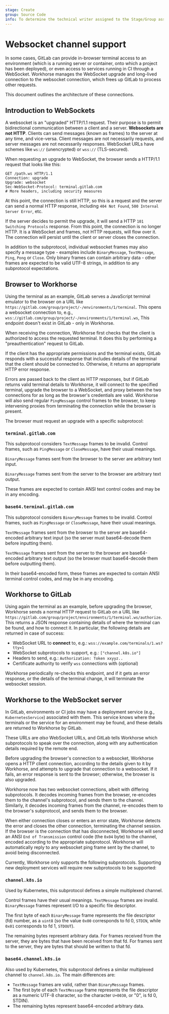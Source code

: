 ```yaml
---
stage: Create
group: Source Code
info: To determine the technical writer assigned to the Stage/Group associated with this page, see https://about.gitlab.com/handbook/engineering/ux/technical-writing/#assignments
---
```


# Websocket channel support

In some cases, GitLab can provide in-browser terminal access to an
environment (which is a running server or container, onto which a
project has been deployed), or even access to services running in CI
through a WebSocket. Workhorse manages the WebSocket upgrade and
long-lived connection to the websocket connection, which frees
up GitLab to process other requests.

This document outlines the architecture of these connections.

## Introduction to WebSockets

A websocket is an "upgraded" HTTP/1.1 request. Their purpose is to
permit bidirectional communication between a client and a server.
**Websockets are not HTTP**. Clients can send messages (known as
frames) to the server at any time, and vice-versa. Client messages
are not necessarily requests, and server messages are not necessarily
responses. WebSocket URLs have schemes like `ws://` (unencrypted) or
`wss://` (TLS-secured).

When requesting an upgrade to WebSocket, the browser sends a HTTP/1.1
request that looks like this:

```plaintext
GET /path.ws HTTP/1.1
Connection: upgrade
Upgrade: websocket
Sec-WebSocket-Protocol: terminal.gitlab.com
# More headers, including security measures
```

At this point, the connection is still HTTP, so this is a request and
the server can send a normal HTTP response, including `404 Not Found`,
`500 Internal Server Error`, etc.

If the server decides to permit the upgrade, it will send a HTTP
`101 Switching Protocols` response. From this point, the connection
is no longer HTTP. It is a WebSocket and frames, not HTTP requests,
will flow over it. The connection will persist until the client or
server closes the connection.

In addition to the subprotocol, individual websocket frames may
also specify a message type - examples include `BinaryMessage`,
`TextMessage`, `Ping`, `Pong` or `Close`. Only binary frames can
contain arbitrary data - other frames are expected to be valid
UTF-8 strings, in addition to any subprotocol expectations.

## Browser to Workhorse

Using the terminal as an example, GitLab serves a JavaScript terminal
emulator to the browser on a URL like
`https://gitlab.com/group/project/-/environments/1/terminal`.
This opens a websocket connection to, e.g.,
`wss://gitlab.com/group/project/-/environments/1/terminal.ws`,
This endpoint doesn't exist in GitLab - only in Workhorse.

When receiving the connection, Workhorse first checks that the
client is authorized to access the requested terminal. It does
this by performing a "preauthentication" request to GitLab.

If the client has the appropriate permissions and the terminal
exists, GitLab responds with a successful response that includes
details of the terminal that the client should be connected to.
Otherwise, it returns an appropriate HTTP error response.

Errors are passed back to the client as HTTP responses, but if
GitLab returns valid terminal details to Workhorse, it will
connect to the specified terminal, upgrade the browser to a
WebSocket, and proxy between the two connections for as long
as the browser's credentials are valid. Workhorse will also
send regular `PingMessage` control frames to the browser, to
keep intervening proxies from terminating the connection
while the browser is present.

The browser must request an upgrade with a specific subprotocol:

### `terminal.gitlab.com`

This subprotocol considers `TextMessage` frames to be invalid.
Control frames, such as `PingMessage` or `CloseMessage`, have
their usual meanings.

`BinaryMessage` frames sent from the browser to the server are
arbitrary text input.

`BinaryMessage` frames sent from the server to the browser are
arbitrary text output.

These frames are expected to contain ANSI text control codes
and may be in any encoding.

### `base64.terminal.gitlab.com`

This subprotocol considers `BinaryMessage` frames to be invalid.
Control frames, such as `PingMessage` or `CloseMessage`, have
their usual meanings.

`TextMessage` frames sent from the browser to the server are
base64-encoded arbitrary text input (so the server must
base64-decode them before inputting them).

`TextMessage` frames sent from the server to the browser are
base64-encoded arbitrary text output (so the browser must
base64-decode them before outputting them).

In their base64-encoded form, these frames are expected to
contain ANSI terminal control codes, and may be in any encoding.

## Workhorse to GitLab

Using again the terminal as an example, before upgrading the browser,
Workhorse sends a normal HTTP request to GitLab on a URL like
`https://gitlab.com/group/project/environments/1/terminal.ws/authorize`.
This returns a JSON response containing details of where the
terminal can be found, and how to connect it. In particular,
the following details are returned in case of success:

- WebSocket URL to **connect** to, e.g.: `wss://example.com/terminals/1.ws?tty=1`
- WebSocket subprotocols to support, e.g.: `["channel.k8s.io"]`
- Headers to send, e.g.: `Authorization: Token xxyyz..`
- Certificate authority to verify `wss` connections with (optional)

Workhorse periodically re-checks this endpoint, and if it gets an
error response, or the details of the terminal change, it will
terminate the websocket session.

## Workhorse to the WebSocket server

In GitLab, environments or CI jobs may have a deployment service (e.g.,
`KubernetesService`) associated with them. This service knows
where the terminals or the service for an environment may be found, and these
details are returned to Workhorse by GitLab.

These URLs are *also* WebSocket URLs, and GitLab tells Workhorse
which subprotocols to speak over the connection, along with any
authentication details required by the remote end.

Before upgrading the browser's connection to a websocket,
Workhorse opens a HTTP client connection, according to the
details given to it by Workhorse, and attempts to upgrade
that connection to a websocket. If it fails, an error
response is sent to the browser; otherwise, the browser is
also upgraded.

Workhorse now has two websocket connections, albeit with
differing subprotocols. It decodes incoming frames from the
browser, re-encodes them to the channel's subprotocol, and
sends them to the channel. Similarly, it decodes incoming
frames from the channel, re-encodes them to the browser's
subprotocol, and sends them to the browser.

When either connection closes or enters an error state,
Workhorse detects the error and closes the other connection,
terminating the channel session. If the browser is the
connection that has disconnected, Workhorse will send an ANSI
`End of Transmission` control code (the `0x04` byte) to the
channel, encoded according to the appropriate subprotocol.
Workhorse will automatically reply to any websocket ping frame
sent by the channel, to avoid being disconnected.

Currently, Workhorse only supports the following subprotocols.
Supporting new deployment services will require new subprotocols
to be supported:

### `channel.k8s.io`

Used by Kubernetes, this subprotocol defines a simple multiplexed
channel.

Control frames have their usual meanings. `TextMessage` frames are
invalid. `BinaryMessage` frames represent I/O to a specific file
descriptor.

The first byte of each `BinaryMessage` frame represents the file
descriptor (fd) number, as a `uint8` (so the value `0x00` corresponds
to fd 0, `STDIN`, while `0x01` corresponds to fd 1, `STDOUT`).

The remaining bytes represent arbitrary data. For frames received
from the server, they are bytes that have been received from that
fd. For frames sent to the server, they are bytes that should be
written to that fd.

### `base64.channel.k8s.io`

Also used by Kubernetes, this subprotocol defines a similar multiplexed
channel to `channel.k8s.io`. The main differences are:

- `TextMessage` frames are valid, rather than `BinaryMessage` frames.
- The first byte of each `TextMessage` frame represents the file
  descriptor as a numeric UTF-8 character, so the character `U+0030`,
  or "0", is fd 0, STDIN).
- The remaining bytes represent base64-encoded arbitrary data.
